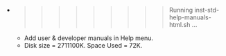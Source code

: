 * >>>>>>>>> Running inst-std-help-manuals-html.sh ...
  * Add user & developer manuals in Help menu.
  * Disk size = 2711100K. Space Used = 72K.
